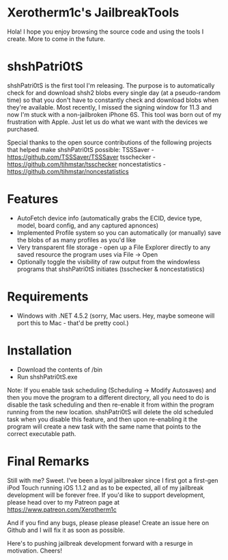 # Xerotherm1c's JailbreakTools

Hola! I hope you enjoy browsing the source code and using the tools I create. More to come in the future.

# shshPatri0tS
shshPatri0tS is the first tool I'm releasing. The purpose is to automatically check for and download shsh2 blobs every single day (at a pseudo-random time) so that you don't have to constantly check and download blobs when they're available. Most recently, I missed the signing window for 11.3 and now I'm stuck with a non-jailbroken iPhone 6S. This tool was born out of my frustration with Apple. Just let us do what we want with the devices we purchased.

Special thanks to the open source contributions of the following projects that helped make shshPatri0tS possible:
TSSSaver - https://github.com/TSSSaver/TSSSaver
tsschecker - https://github.com/tihmstar/tsschecker
noncestatistics - https://github.com/tihmstar/noncestatistics

# Features
- AutoFetch device info (automatically grabs the ECID, device type, model, board config, and any captured apnonces)
- Implemented Profile system so you can automatically (or manually) save the blobs of as many profiles as you'd like
- Very transparent file storage - open up a File Explorer directly to any saved resource the program uses via File -> Open
- Optionally toggle the visibility of raw output from the windowless programs that shshPatri0tS initiates (tsschecker & noncestatistics)

# Requirements
- Windows with .NET 4.5.2 (sorry, Mac users. Hey, maybe someone will port this to Mac - that'd be pretty cool.)

# Installation
- Download the contents of /bin
- Run shshPatri0tS.exe

Note: If you enable task scheduling (Scheduling -> Modify Autosaves) and then you move the program to a different directory, all you need to do is disable the task scheduling and then re-enable it from within the program running from the new location. shshPatri0tS will delete the old scheduled task when you disable this feature, and then upon re-enabling it the program will create a new task with the same name that points to the correct executable path.

# Final Remarks
Still with me? Sweet. I've been a loyal jailbreaker since I first got a first-gen iPod Touch running iOS 1.1.2 and as to be expected, all of my jailbreak development will be forever free. If you'd like to support development, please head over to my Patreon page at https://www.patreon.com/Xerotherm1c

And if you find any bugs, please please please! Create an issue here on Github and I will fix it as soon as possible.

Here's to pushing jailbreak development forward with a resurge in motivation. Cheers!
